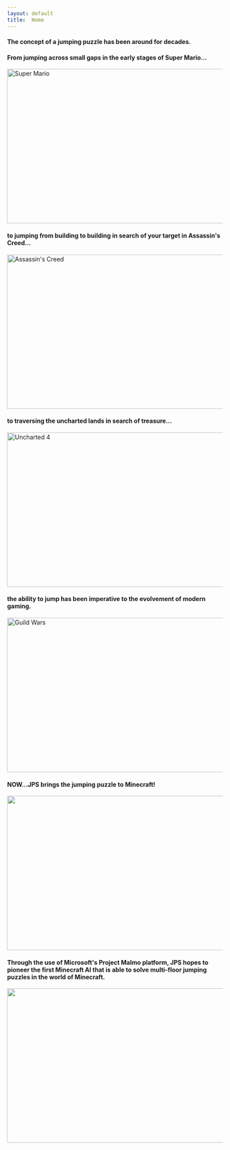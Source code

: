 ```yaml
---
layout: default
title:  Home
---
```

#### The concept of a jumping puzzle has been around for decades. 
#### From jumping across small gaps in the early stages of Super Mario...

<img src="https://www.technologyuk.net/computer-gaming/gaming-landmarks/images/gaming_landmarks_0094.gif" height="360" width="580" alt="Super Mario">

#### to jumping from building to building in search of your target in Assassin's Creed...

<img src="http://www.gamersdecide.com/sites/default/files/authors/u14586/4.jpg" height="360" width="580" alt="Assassin's Creed">

#### to traversing the uncharted lands in search of treasure...

<img src="https://cdn3.vox-cdn.com/uploads/chorus_asset/file/6276971/mad-preview-still-06.0.jpg" height="360" width="580" alt="Uncharted 4">

#### the ability to jump has been imperative to the evolvement of modern gaming.

<img src="http://static.mnium.org/images/contenu/unes/big/gw2_jumping_puzzle_05.jpg" height="360" width="580" alt="Guild Wars">

#### NOW...JPS brings the jumping puzzle to Minecraft!

<img src="https://scontent-sjc2-1.xx.fbcdn.net/v/t34.0-12/18644380_10203080189843855_627161562_n.png?oh=6b08f3653656756160a72f97fda150c1&oe=5925793F" height="360" width="580">

#### Through the use of Microsoft's Project Malmo platform, JPS hopes to pioneer the first Minecraft AI that is able to solve multi-floor jumping puzzles in the world of Minecraft. 
<img src="https://scontent-sjc2-1.xx.fbcdn.net/v/t34.0-12/18643559_10203080224004709_1461385573_n.png?oh=e3e42d987bb4ec9161ae9848f12f562d&oe=59266F11" height="360" width="580">

[quickref]: https://github.com/mundimark/quickrefs/blob/master/HTML.md
